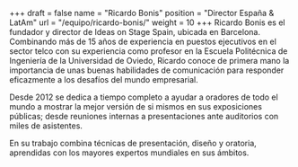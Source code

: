 +++
draft		= false
name		= "Ricardo Bonis"
position 	= "Director España & LatAm"
url			= "/equipo/ricardo-bonis/"
weight		= 10
+++
Ricardo Bonis es el fundador y director de Ideas on Stage Spain, ubicada en Barcelona. Combinando más de 15 años de experiencia en puestos ejecutivos en el sector telco con su experiencia como profesor en la Escuela Politécnica de Ingeniería de la Universidad de Oviedo, Ricardo conoce de primera mano la importancia de unas buenas habilidades de comunicación para responder eficazmente a los desafíos del mundo empresarial.

Desde 2012 se dedica a tiempo completo a ayudar a oradores de todo el mundo a mostrar la mejor versión de si mismos en sus exposiciones públicas; desde reuniones internas a presentaciones ante auditorios con miles de asistentes. 

En su trabajo combina técnicas de presentación, diseño y oratoria, aprendidas con los mayores expertos mundiales en sus ámbitos.